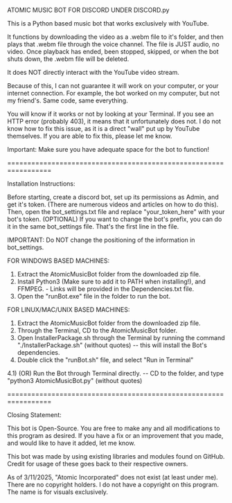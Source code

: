 
ATOMIC MUSIC BOT FOR DISCORD UNDER DISCORD.py



This is a Python based music bot that works exclusively with YouTube. 

It functions by downloading the video as a .webm file to it's folder,
and then plays that .webm file through the voice channel. The file is JUST audio, no video. 
Once playback has ended, been stopped, skipped, or when the bot shuts down, the .webm file will be deleted. 

It does NOT directly interact with the YouTube video stream. 

Because of this, I can not guarantee it will work on your computer, or your internet connection. For example, the bot worked on my computer,
but not my friend's. Same code, same everything.

You will know if it works or not by looking at your Terminal. If you see an HTTP error (probably 403), it means that it unfortunately does not.
I do not know how to fix this issue, as it is a direct "wall" put up by YouTube themselves. If you are able to fix this, please let me know.


Important: Make sure you have adequate space for the bot to function!


=================================================================

Installation Instructions:

Before starting, create a discord bot, set up its permissions as Admin, and get it's token. (There are numerous videos and articles on how to do this).
Then, open the bot_settings.txt file and replace "your_token_here" with your bot's token.
(OPTIONAL) If you want to change the bot's prefix, you can do it in the same bot_settings file. That's the first line in the file.

IMPORTANT: Do NOT change the positioning of the information in bot_settings. 


FOR WINDOWS BASED MACHINES:
1) Extract the AtomicMusicBot folder from the downloaded zip file.
2) Install Python3 (Make sure to add it to PATH when installing!), and FFMPEG. - Links will be provided in the Dependencies.txt file.
3) Open the "runBot.exe" file in the folder to run the bot.


FOR LINUX/MAC/UNIX BASED MACHINES:
1) Extract the AtomicMusicBot folder from the downloaded zip file.
2) Through the Terminal, CD to the AtomicMusicBot folder.
3) Open InstallerPackage.sh through the Terminal by running the command "./InstallerPackage.sh" (without quotes) -- this will install the Bot's dependencies.
4) Double click the "runBot.sh" file, and select "Run in Terminal"

4.1) (OR) Run the Bot through Terminal directly. -- CD to the folder, and type "python3 AtomicMusicBot.py" (without quotes)


=================================================================


Closing Statement:

This bot is Open-Source. You are free to make any and all modifications to this program as desired. 
If you have a fix or an improvement that you made, and would like to have it added, let me know.


This bot was made by using existing libraries and modules found on GitHub.
Credit for usage of these goes back to their respective owners.


As of 3/11/2025, "Atomic Incorporated" does not exist (at least under me). There are no copyright holders. I do not have a copyright on this program.
The name is for visuals exclusively.
